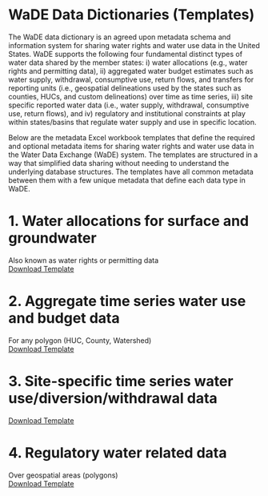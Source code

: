 # WaDE Data Dictionaries (Templates)
The WaDE data dictionary is an agreed upon metadata schema and information system for sharing water rights and water use data in the United States. WaDE supports the following four fundamental distinct types of water data shared by the member states: i) water allocations (e.g., water rights and permitting data), ii) aggregated water budget estimates such as water supply, withdrawal, consumptive use, return flows, and transfers for reporting units (i.e., geospatial delineations used by the states such as counties, HUCs, and custom delineations) over time as time series, iii) site specific reported water data (i.e., water supply, withdrawal, consumptive use, return flows), and iv) regulatory and institutional constraints at play within states/basins that regulate water supply and use in specific location.  

Below are the metadata Excel workbook templates that define the required and optional metadata items for sharing water rights and water use data in the Water Data Exchange (WaDE) system. The templates are structured in a way that simplified data sharing without needing to understand the underlying database structures. The templates have all common metadata between them with a few unique metadata that define each data type in WaDE.


# 1. Water allocations for surface and groundwater
Also known as water rights or permitting data     
[Download Template](https://github.com/WSWCWaterDataExchange/MappingStatesDataToWaDE2.0/blob/master/DataDict/Allocation/Template_Allocation_data_dictionary_WaDE_Oct2020.xlsx)

# 2. Aggregate time series water use and budget data
For any polygon (HUC, County, Watershed)   
[Download Template](https://github.com/WSWCWaterDataExchange/MappingStatesDataToWaDE2.0/blob/master/DataDict/Aggregate/Template_basin_aggregate_data_dictionary_WaDE_Oct2020.xlsx)


# 3. Site-specific time series water use/diversion/withdrawal data  
[Download Template](https://github.com/WSWCWaterDataExchange/MappingStatesDataToWaDE2.0/blob/master/DataDict/Site/Template_Metered_data_dictionary_WaDE_Oct2020.xlsx)


# 4. Regulatory water related data   
Over geospatial areas (polygons)   
[Download Template](https://github.com/WSWCWaterDataExchange/MappingStatesDataToWaDE2.0/blob/master/DataDict/Regulatory/template_RegulatoryInfo%20Schema%20Mapping%20to%20WaDE_QA.xlsx)
